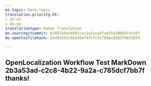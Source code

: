 ```yaml
---
ms.topic: hero-topic
translation.priority.ht:
- zh-cn
- de-de
translationtype: Human Translation
ms.sourcegitcommit: b30b7a9aa4041cac1a1cea47ae55e3000afafc0f
ms.openlocfilehash: e1d41592c84246ef4fcfc5c7bb6c83837b6550f9

---
```

## OpenLocalization Workflow Test MarkDown 2b3a53ad-c2c8-4b22-9a2a-c785dcf7bb7f thanks!



<!--HONumber=Aug16_HO1-->


